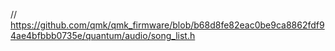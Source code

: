 // https://github.com/qmk/qmk_firmware/blob/b68d8fe82eac0be9ca8862fdf94ae4bfbbb0735e/quantum/audio/song_list.h